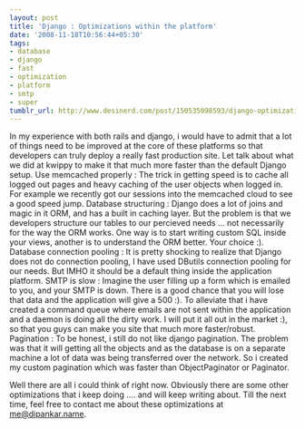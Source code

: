 ```yaml
---
layout: post
title: 'Django : Optimizations within the platform'
date: '2008-11-18T10:56:44+05:30'
tags:
- database
- django
- fast
- optimization
- platform
- smtp
- super
tumblr_url: http://www.desinerd.com/post/150535098593/django-optimizations-within-the-platform
---
```

In my experience with both rails and django, i would have to admit that a lot of things need to be improved at the core of these platforms so that developers can truly deploy a really fast production site. Let talk about what we did at kwippy to make it that much more faster than the default Django setup.
Use memcached properly : The trick in getting speed is to cache all logged out pages and heavy caching of the user objects when logged in. For example we recently got our sessions into the memcached cloud to see a good speed jump.
	Database structuring : Django does a lot  of joins and magic in it ORM, and has a built in caching layer. But the problem is that we developers structure our tables to our percieved needs … not necessarily for the way the ORM works. One way is to start writing custom SQL inside your views, another is to understand the ORM better. Your choice :).
	Database connection pooling : It is pretty shocking to realize that Django does not do connection pooling, I have used DButils connection pooling for our needs. But IMHO it should be a default thing inside the application platform.
	SMTP is slow : Imagine the user filling up a form which is emailed to you, and your SMTP is down. There is a good chance that you will lose that data and the application will give a 500 :). To alleviate that i have created a command queue where emails are not sent within the application and a daemon is doing all the dirty work. I will put it all out in the market :), so that you guys can make you site that much more faster/robust.
	Pagination  : To be honest, i still do not like django pagination. The problem was that it will getting all the objects and as the database is on a separate machine a lot of data was being transferred over the network. So i created my custom pagination which was faster than ObjectPaginator or Paginator.

Well there are all i could think of right now. Obviously there are some other optimizations that i keep doing …. and will keep writing about. Till the next time, feel free to contact me about these optimizations at me@dipankar.name.
